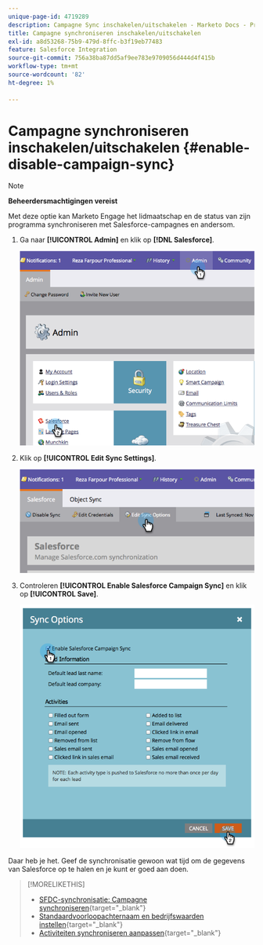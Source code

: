 ```yaml
---
unique-page-id: 4719289
description: Campagne Sync inschakelen/uitschakelen - Marketo Docs - Productdocumentatie
title: Campagne synchroniseren inschakelen/uitschakelen
exl-id: a8d53268-75b9-479d-8ffc-b3f19eb77483
feature: Salesforce Integration
source-git-commit: 756a38ba87dd5af9ee783e9709056d444d4f415b
workflow-type: tm+mt
source-wordcount: '82'
ht-degree: 1%

---
```


# Campagne synchroniseren inschakelen/uitschakelen {#enable-disable-campaign-sync}

>[!NOTE]
>
>**Beheerdersmachtigingen vereist**

Met deze optie kan Marketo Engage het lidmaatschap en de status van zijn programma synchroniseren met Salesforce-campagnes en andersom.

1. Ga naar **[!UICONTROL Admin]** en klik op **[!DNL Salesforce]**.

   ![](assets/image2014-12-9-13-3a36-3a49.png)

1. Klik op **[!UICONTROL Edit Sync Settings]**.

   ![](assets/image2014-12-9-13-3a37-3a0.png)

1. Controleren **[!UICONTROL Enable Salesforce Campaign Sync]** en klik op **[!UICONTROL Save]**.

   ![](assets/image2014-12-9-13-3a37-3a8.png)

Daar heb je het. Geef de synchronisatie gewoon wat tijd om de gegevens van Salesforce op te halen en je kunt er goed aan doen.

>[!MORELIKETHIS]
>
>* [SFDC-synchronisatie: Campagne synchroniseren](/help/marketo/product-docs/crm-sync/salesforce-sync/sfdc-sync-details/sfdc-sync-campaign-sync.md){target="_blank"}
>* [Standaardvoorloopachternaam en bedrijfswaarden instellen](/help/marketo/product-docs/crm-sync/salesforce-sync/setup/optional-steps/set-default-person-last-name-and-company-name.md){target="_blank"}
>* [Activiteiten synchroniseren aanpassen](/help/marketo/product-docs/crm-sync/salesforce-sync/setup/optional-steps/customize-activities-sync.md){target="_blank"}
